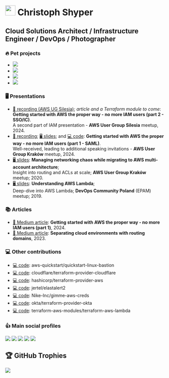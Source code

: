 # <img height="32" src="https://avatars2.githubusercontent.com/u/45788587?s=400&u=54db79435fc701f17d323c724eb39cc315e04c79&v=4"> Christoph Shyper

<!--
**ChristophShyper/ChristophShyper** is a ✨ _special_ ✨ repository because its `README.md` (this file) appears on your GitHub profile.

Here are some ideas to get you started:

- 🔭 I’m currently working on ...
- 🌱 I’m currently learning ...
- 👯 I’m looking to collaborate on ...
- 🤔 I’m looking for help with ...
- 💬 Ask me about ...
- 📫 How to reach me: ...
- 😄 Pronouns: ...
- ⚡ Fun fact: ...
-->


## Cloud Solutions Architect / Infrastructure Engineer / DevOps / Photographer

[Disabled now]: <> ([![ChristophShyper's GitHub stats]&#40;https://github-readme-stats.vercel.app/api?username=ChristophShyper&count_private=true&show_icons=true&theme=algolia&#41;]&#40;https://github.com/anuraghazra/github-readme-stats&#41;)


### 🔥 Pet projects
* <a href="https://github.com/devops-infra/" target="_blank"><img src="https://img.shields.io/badge/github-devops--infra-brightgreen?style=for-the-badge&logo=github" /></a>
* <a href="https://hub.docker.com/u/devopsinfra" target="_blank"><img src="https://img.shields.io/badge/docker-devopsinfra-brightgreen?style=for-the-badge&logo=docker" /></a>
* <a href="https://shyper.pro/" target="_blank"><img src="https://img.shields.io/badge/portfolio-it_professional-red?style=for-the-badge&logo=terraform" /></a>
* <a href="https://photo.shyper.pro/" target="_blank"><img src="https://img.shields.io/badge/portfolio-photography-red?style=for-the-badge&logo=photobucket" /></a>


### 🖥️ Presentations
* <a href="https://www.youtube.com/watch?v=C2729nhbzp8" target="_blank">🎥 recording (AWS UG Silesia)</a>; _article and a Terraform module to come_: **Getting started with AWS the proper way - no more IAM users (part 2 - SSO/IC)**. <br>A second part of IAM presentation - **AWS User Group Silesia** meetup, 2024.
* <a href="https://youtu.be/-1lWLP7Hb3A?t=1411" target="_blank">🎥 recording</a>; <a href="https://github.com/ChristophShyper/presentation-okta-saml-aws/blob/main/Presentation.pdf" target="_blank">🖥️ slides</a>; and <a href="https://github.com/ChristophShyper/presentation-okta-saml-aws/tree/main/module-okta-saml-aws" target="_blank">💻 code</a>: **Getting started with AWS the proper way - no more IAM users (part 1 - SAML)**.<br>Well-received, leading to additional speaking invitations - **AWS User Group Kraków** meetup, 2024.
* <a href="https://github.com/ChristophShyper/presentation-routing" target="_blank">🖥️ slides</a>: **Managing networking chaos while migrating to AWS multi-account architecture**;<br>Insight into routing and ACLs at scale; **AWS User Group Kraków** meetup; 2020.
* <a href="https://github.com/ChristophShyper/presentation-lambda" target="_blank">🖥️ slides</a>: **Understanding AWS Lambda**;<br>Deep-dive into AWS Lambda; **DevOps Community Poland** (EPAM) meetup; 2019.


### 📚 Articles
* <a href="https://medium.com/brainly/getting-started-with-aws-the-proper-way-no-more-iam-users-32e94f1d52b6" target="_blank">📰 Medium article</a>: **Getting started with AWS the proper way - no more IAM users (part 1)**, 2024.
* <a href="https://medium.com/brainly/separating-cloud-environments-with-routing-domains-bd3287ee6ebe" target="_blank">📰 Medium article</a>: **Separating cloud environments with routing domains**, 2023.


### 💻 Other contributions
* <a href="https://github.com/aws-quickstart/quickstart-linux-bastion" target="_blank">💻 code</a>: aws-quickstart/quickstart-linux-bastion
* <a href="https://github.com/cloudflare/terraform-provider-cloudflare" target="_blank">💻 code</a>: cloudflare/terraform-provider-cloudflare
* <a href="https://github.com/hashicorp/terraform-provider-aws" target="_blank">💻 code</a>: hashicorp/terraform-provider-aws
* <a href="https://github.com/jertel/elastalert2" target="_blank">💻 code</a>: jertel/elastalert2
* <a href="https://github.com/Nike-Inc/gimme-aws-creds" target="_blank">💻 code</a>: Nike-Inc/gimme-aws-creds
* <a href="https://github.com/okta/terraform-provider-okta" target="_blank">💻 code</a>: okta/terraform-provider-okta
* <a href="https://github.com/terraform-aws-modules/terraform-aws-lambda" target="_blank">💻 code</a>: terraform-aws-modules/terraform-aws-lambda


### 👍 Main social profiles
<a href="https://www.linkedin.com/in/krzysztof-szyper/" target="_blank"><img src="https://img.shields.io/badge/linkedin-krzysztof--szyper-blue?style=for-the-badge&logo=linkedin" /></a>
<a href="https://www.facebook.com/ChristophShyper/" target="_blank"><img src="https://img.shields.io/badge/facebook-ChristophShyper-blue?style=for-the-badge&logo=facebook" /></a>
<a href="https://www.instagram.com/christophshyper/" target="_blank"><img src="https://img.shields.io/badge/instagram-ChristophShyper-blue?style=for-the-badge&logo=instagram" /></a>
<a href="https://www.instagram.com/shyper.portraits/" target="_blank"><img src="https://img.shields.io/badge/instagram-shyper.portraits-blue?style=for-the-badge&logo=instagram" /></a>
<a href="https://www.instagram.com/shyper.aviation/" target="_blank"><img src="https://img.shields.io/badge/instagram-shyper.aviation-blue?style=for-the-badge&logo=instagram" /></a>

[//]: # (<a href="https://www.flickr.com/photos/151184530@N02/albums" target="_blank"><img src="https://img.shields.io/badge/flickr-ChristophShyper-blue?style=for-the-badge&logo=flickr" /></a>)
[//]: # (<a href="https://twitter.com/ChristophShyper/" target="_blank"><img src="https://img.shields.io/badge/twitter-ChristophShyper-blue?style=for-the-badge&logo=twitter" /></a>)

## 🏆 GitHub Trophies
![](https://github-profile-trophy.vercel.app/?username=christophshyper&theme=radical&no-frame=false&no-bg=true&margin-w=4)

<!--
* <a href="https://github.com/cloudflare/jertel/elastalert2" target="_blank">jertel/elastalert2</a> (💻 code)

* <a href="https://github.com/cloudflare/terraform-provider-cloudflare" target="_blank">cloudflare/terraform-provider-cloudflare</a> (🚧 issues)
* <a href="https://github.com/cloudflare/coopergillan/terraform-provider-redshift" target="_blank">coopergillan/terraform-provider-redshift</a> (🚧 issues)
* <a href="https://github.com/gruntwork-io/terragrunt" target="_blank">gruntwork-io/terragrunt</a> (🚧 issues)
* <a href="https://github.com/hashicorp/terraform" target="_blank">hashicorp/terraform</a> (🚧 issues)
* <a href="https://github.com/integrations/terraform-provider-github" target="_blank">integrations/terraform-provider-github</a> (🚧 issues)
* <a href="https://github.com/minamijoyo/hcledit" target="_blank">minamijoyo/hcledit</a> (🚧 issues)
-->

<!--
https://docs.github.com/en/graphql/overview/explorer
{
  viewer {
    repositoriesContributedTo(first: 100, contributionTypes: [COMMIT, ISSUE, PULL_REQUEST, REPOSITORY]) {
      totalCount
      nodes {
        nameWithOwner
      }
      pageInfo {
        endCursor
        hasNextPage
      }
    }
  }
}
-->
